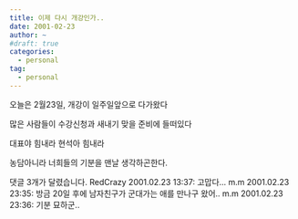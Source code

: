 ```yaml
---
title: 이제 다시 개강인가..
date: 2001-02-23
author: ~
#draft: true
categories:
  - personal
tag:
  - personal
---
```




오늘은 2월23일, 개강이 일주일앞으로 다가왔다

많은 사람들이 수강신청과 새내기 맞을 준비에 들떠있다

대표야 힘내라 현석아 힘내라

농담아니라 너희들의 기분을 맨날 생각하곤한다.


 댓글  3개가 달렸습니다.
RedCrazy 2001.02.23 13:37: 
고맙다...
m.m 2001.02.23 23:35: 
방금 20일 후에 남자친구가 군대가는 애를 만나구 왔어..
m.m 2001.02.23 23:36: 
기분 묘하군..




